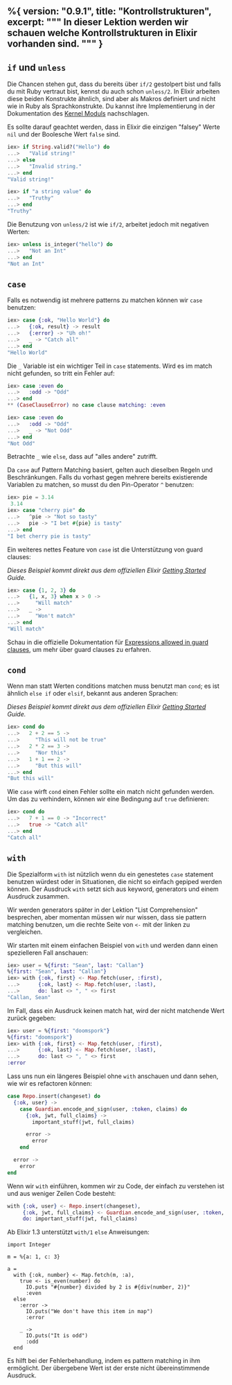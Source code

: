 %{
  version: "0.9.1",
  title: "Kontrollstrukturen",
  excerpt: """
  In dieser Lektion werden wir schauen welche Kontrollstrukturen in Elixir vorhanden sind.
  """
}
---

## `if` und `unless`

Die Chancen stehen gut, dass du bereits über `if/2` gestolpert bist und falls du mit Ruby vertraut bist, kennst du auch schon `unless/2`. In Elixir arbeiten diese beiden Konstrukte ähnlich, sind aber als Makros definiert und nicht wie in Ruby als Sprachkonstrukte. Du kannst ihre Implementierung in der Dokumentation des [Kernel Moduls](https://hexdocs.pm/elixir/Kernel.html) nachschlagen.

Es sollte darauf geachtet werden, dass in Elixir die einzigen "falsey" Werte `nil` und der Boolesche Wert `false` sind.

```elixir
iex> if String.valid?("Hello") do
...>   "Valid string!"
...> else
...>   "Invalid string."
...> end
"Valid string!"

iex> if "a string value" do
...>   "Truthy"
...> end
"Truthy"
```

Die Benutzung von `unless/2` ist wie `if/2`, arbeitet jedoch mit negativen Werten:

```elixir
iex> unless is_integer("hello") do
...>   "Not an Int"
...> end
"Not an Int"
```

## `case`

Falls es notwendig ist mehrere patterns zu matchen können wir `case` benutzen:

```elixir
iex> case {:ok, "Hello World"} do
...>   {:ok, result} -> result
...>   {:error} -> "Uh oh!"
...>   _ -> "Catch all"
...> end
"Hello World"
```

Die `_` Variable ist ein wichtiger Teil in `case` statements. Wird es im match nicht gefunden, so tritt ein Fehler auf:

```elixir
iex> case :even do
...>   :odd -> "Odd"
...> end
** (CaseClauseError) no case clause matching: :even

iex> case :even do
...>   :odd -> "Odd"
...>   _ -> "Not Odd"
...> end
"Not Odd"
```

Betrachte `_` wie `else`, dass auf "alles andere" zutrifft.

Da `case` auf Pattern Matching basiert, gelten auch dieselben Regeln und Beschränkungen. Falls du vorhast gegen mehrere bereits existierende Variablen zu matchen, so musst du den Pin-Operator `^` benutzen:

```elixir
iex> pie = 3.14
 3.14
iex> case "cherry pie" do
...>   ^pie -> "Not so tasty"
...>   pie -> "I bet #{pie} is tasty"
...> end
"I bet cherry pie is tasty"
```

Ein weiteres nettes Feature von `case` ist die Unterstützung von guard clauses:

_Dieses Beispiel kommt direkt aus dem offiziellen Elixir [Getting Started](http://elixir-lang.org/getting-started/case-cond-and-if.html#case) Guide._

```elixir
iex> case {1, 2, 3} do
...>   {1, x, 3} when x > 0 ->
...>     "Will match"
...>   _ ->
...>     "Won't match"
...> end
"Will match"
```

Schau in die offizielle Dokumentation für [Expressions allowed in guard clauses](https://hexdocs.pm/elixir/guards.html#list-of-allowed-expressions), um mehr über guard clauses zu erfahren.

## `cond`

Wenn man statt Werten conditions matchen muss benutzt man `cond`; es ist ähnlich `else if` oder `elsif`, bekannt aus anderen Sprachen:

_Dieses Beispiel kommt direkt aus dem offiziellen Elixir [Getting Started](http://elixir-lang.org/getting-started/case-cond-and-if.html#cond) Guide._

```elixir
iex> cond do
...>   2 + 2 == 5 ->
...>     "This will not be true"
...>   2 * 2 == 3 ->
...>     "Nor this"
...>   1 + 1 == 2 ->
...>     "But this will"
...> end
"But this will"
```

Wie `case` wirft `cond` einen Fehler sollte ein match nicht gefunden werden. Um das zu verhindern, können wir eine Bedingung auf `true` definieren:

```elixir
iex> cond do
...>   7 + 1 == 0 -> "Incorrect"
...>   true -> "Catch all"
...> end
"Catch all"
```

## `with`

Die Spezialform `with` ist nützlich wenn du ein genestetes `case` statement benutzen würdest oder in Situationen, die nicht so einfach gepiped werden können. Der Ausdruck `with` setzt sich aus keyword, generators und einem Ausdruck zusammen.

Wir werden generators später in der Lektion "List Comprehension" besprechen, aber momentan müssen wir nur wissen, dass sie pattern matching benutzen, um die rechte Seite von `<-` mit der linken zu vergleichen.

Wir starten mit einem einfachen Beispiel von `with` und werden dann einen spezielleren Fall anschauen:

```elixir
iex> user = %{first: "Sean", last: "Callan"}
%{first: "Sean", last: "Callan"}
iex> with {:ok, first} <- Map.fetch(user, :first),
...>      {:ok, last} <- Map.fetch(user, :last),
...>      do: last <> ", " <> first
"Callan, Sean"
```

Im Fall, dass ein Ausdruck keinen match hat, wird der nicht matchende Wert zurück gegeben:

```elixir
iex> user = %{first: "doomspork"}
%{first: "doomspork"}
iex> with {:ok, first} <- Map.fetch(user, :first),
...>      {:ok, last} <- Map.fetch(user, :last),
...>      do: last <> ", " <> first
:error
```

Lass uns nun ein längeres Beispiel ohne `with` anschauen und dann sehen, wie wir es refactoren können:

```elixir
case Repo.insert(changeset) do
  {:ok, user} ->
    case Guardian.encode_and_sign(user, :token, claims) do
      {:ok, jwt, full_claims} ->
        important_stuff(jwt, full_claims)

      error ->
        error
    end

  error ->
    error
end
```

Wenn wir `with` einführen, kommen wir zu Code, der einfach zu verstehen ist und aus weniger Zeilen Code besteht:

```elixir
with {:ok, user} <- Repo.insert(changeset),
     {:ok, jwt, full_claims} <- Guardian.encode_and_sign(user, :token, claims),
     do: important_stuff(jwt, full_claims)
```

Ab Elixir 1.3 unterstützt `with/1` `else` Anweisungen:

```
import Integer

m = %{a: 1, c: 3}

a =
  with {:ok, number} <- Map.fetch(m, :a),
    true <- is_even(number) do
      IO.puts "#{number} divided by 2 is #{div(number, 2)}"
      :even
  else
    :error ->
      IO.puts("We don't have this item in map")
      :error

    _ ->
      IO.puts("It is odd")
      :odd
  end
  ```
Es hilft bei der Fehlerbehandlung, indem es pattern matching in ihm ermöglicht. Der übergebene Wert ist der erste nicht übereinstimmende Ausdruck.

